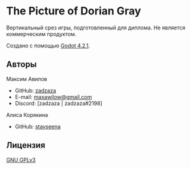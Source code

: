 # The Picture of Dorian Gray

Вертикальный срез игры, подготовленный для диплома. Не является коммерческим продуктом.

Создано с помощью [Godot 4.2.1](https://godotengine.org/).

## Авторы

Максим Авилов
- GitHub: [zadzaza](https://github.com/zadzaza)
- E-mail: maxawilow@gmail.com
- Discord: [zadzaza | zadzaza#2198]

Алиса Корякина
- GitHub: [stayseena](https://github.com/stayseena)

## Лицензия

[GNU GPLv3](https://choosealicense.com/licenses/gpl-3.0/)
